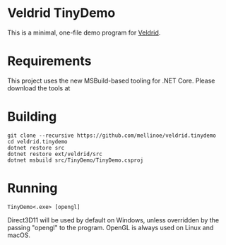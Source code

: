 # Veldrid TinyDemo

This is a minimal, one-file demo program for [Veldrid](https://github.com/mellinoe/veldrid).

# Requirements
This project uses the new MSBuild-based tooling for .NET Core. Please download the tools at 

# Building
```
git clone --recursive https://github.com/mellinoe/veldrid.tinydemo
cd veldrid.tinydemo
dotnet restore src
dotnet restore ext/veldrid/src
dotnet msbuild src/TinyDemo/TinyDemo.csproj
```

# Running
`TinyDemo<.exe> [opengl]`

Direct3D11 will be used by default on Windows, unless overridden by the passing "opengl" to the program. OpenGL is always used on Linux and macOS.